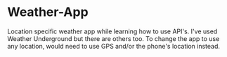 # Weather-App

Location specific weather app while learning how to use API's.
I've used Weather Underground but there are others too.
To change the app to use any location, would need to use GPS and/or the phone's location instead.
